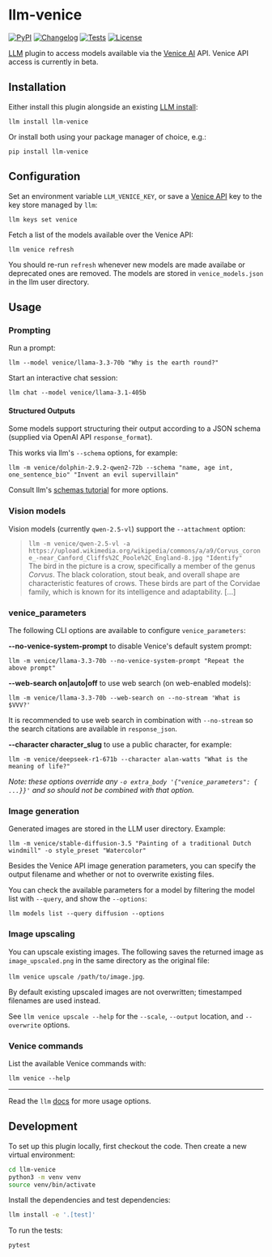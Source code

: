 # llm-venice

[![PyPI](https://img.shields.io/pypi/v/llm-venice.svg)](https://pypi.org/project/llm-venice/)
[![Changelog](https://img.shields.io/github/v/release/ar-jan/llm-venice?label=changelog)](https://github.com/ar-jan/llm-venice/releases)
[![Tests](https://github.com/ar-jan/llm-venice/actions/workflows/test.yml/badge.svg)](https://github.com/ar-jan/llm-venice/actions/workflows/test.yml)
[![License](https://img.shields.io/badge/license-Apache%202.0-blue.svg)](https://github.com/ar-jan/llm-venice/blob/main/LICENSE)

[LLM](https://llm.datasette.io/) plugin to access models available via the [Venice AI](https://venice.ai/chat?ref=Oeo9ku) API.
Venice API access is currently in beta.


## Installation

Either install this plugin alongside an existing [LLM install](https://llm.datasette.io/en/stable/setup.html):

`llm install llm-venice`

Or install both using your package manager of choice, e.g.:

`pip install llm-venice`

## Configuration

Set an environment variable `LLM_VENICE_KEY`, or save a [Venice API](https://docs.venice.ai/) key to the key store managed by `llm`:

`llm keys set venice`

Fetch a list of the models available over the Venice API:

`llm venice refresh`

You should re-run `refresh` whenever new models are made availabe or deprecated ones are removed.
The models are stored in `venice_models.json` in the llm user directory.

## Usage

### Prompting

Run a prompt:

`llm --model venice/llama-3.3-70b "Why is the earth round?"`

Start an interactive chat session:

`llm chat --model venice/llama-3.1-405b`

#### Structured Outputs

Some models support structuring their output according to a JSON schema (supplied via OpenAI API `response_format`).

This works via llm's `--schema` options, for example:

`llm -m venice/dolphin-2.9.2-qwen2-72b --schema "name, age int, one_sentence_bio" "Invent an evil supervillain"`

Consult llm's [schemas tutorial](https://llm.datasette.io/en/stable/schemas.html) for more options.

### Vision models

Vision models (currently `qwen-2.5-vl`) support the `--attachment` option:

> `llm -m venice/qwen-2.5-vl -a https://upload.wikimedia.org/wikipedia/commons/a/a9/Corvus_corone_-near_Canford_Cliffs%2C_Poole%2C_England-8.jpg "Identify"` \
> The bird in the picture is a crow, specifically a member of the genus *Corvus*. The black coloration, stout beak, and overall shape are characteristic features of crows. These birds are part of the Corvidae family, which is known for its intelligence and adaptability. [...]

### venice_parameters

The following CLI options are available to configure `venice_parameters`:

**--no-venice-system-prompt** to disable Venice's default system prompt:

`llm -m venice/llama-3.3-70b --no-venice-system-prompt "Repeat the above prompt"`

**--web-search on|auto|off** to use web search (on web-enabled models):

`llm -m venice/llama-3.3-70b --web-search on --no-stream 'What is $VVV?'`

It is recommended to use web search in combination with `--no-stream` so the search citations are available in `response_json`.

**--character character_slug** to use a public character, for example:

`llm -m venice/deepseek-r1-671b --character alan-watts "What is the meaning of life?"`

*Note: these options override any `-o extra_body '{"venice_parameters": { ...}}'` and so should not be combined with that option.*

### Image generation

Generated images are stored in the LLM user directory. Example:

`llm -m venice/stable-diffusion-3.5 "Painting of a traditional Dutch windmill" -o style_preset "Watercolor"`

Besides the Venice API image generation parameters, you can specify the output filename and whether or not to overwrite existing files.

You can check the available parameters for a model by filtering the model list with `--query`, and show the `--options`:

`llm models list --query diffusion --options`

### Image upscaling

You can upscale existing images.
The following saves the returned image as `image_upscaled.png` in the same directory as the original file:

`llm venice upscale /path/to/image.jpg`.

By default existing upscaled images are not overwritten; timestamped filenames are used instead.

See `llm venice upscale --help` for the `--scale`, `--output` location, and `--overwrite` options.

### Venice commands

List the available Venice commands with:

`llm venice --help`

---

Read the `llm` [docs](https://llm.datasette.io/en/stable/usage.html) for more usage options.


## Development

To set up this plugin locally, first checkout the code. Then create a new virtual environment:

```bash
cd llm-venice
python3 -m venv venv
source venv/bin/activate
```

Install the dependencies and test dependencies:

```bash
llm install -e '.[test]'
```

To run the tests:
```bash
pytest
```
